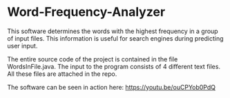 # Word-Frequency-Analyzer
This software determines the words with the highest frequency in a group of input files. This information is useful for search
engines during predicting user input.

The entire source code of the project is contained in the file WordsInFile.java. The input to the program consists of 4
different text files. All these files are attached in the repo.

The software can be seen in action here: https://youtu.be/ouCPYob0PdQ
